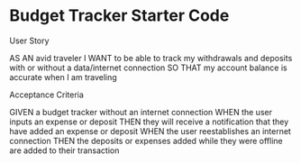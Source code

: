 # Budget Tracker Starter Code

User Story

AS AN avid traveler
I WANT to be able to track my withdrawals and deposits with or without a data/internet connection
SO THAT my account balance is accurate when I am traveling 


Acceptance Criteria

GIVEN a budget tracker without an internet connection
WHEN the user inputs an expense or deposit
THEN they will receive a notification that they have added an expense or deposit
WHEN the user reestablishes an internet connection
THEN the deposits or expenses added while they were offline are added to their transaction 